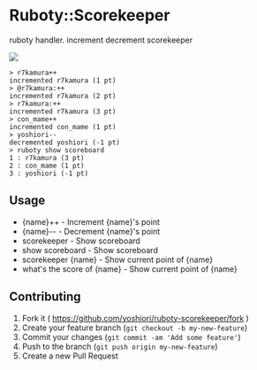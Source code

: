 # Ruboty::Scorekeeper

ruboty handler.
increment decrement scorekeeper

![](https://www.evernote.com/shard/s4/sh/735a955e-0b8f-4b92-b5fa-fc37e0aa1d50/373f7227962198cfdbf0f2721813d3e5/deep/0/Slack.png)

```
> r7kamura++
incremented r7kamura (1 pt)
> @r7kamura:++
incremented r7kamura (2 pt)
> r7kamura:++
incremented r7kamura (3 pt)
> con_mame++
incremented con_mame (1 pt)
> yoshiori--
decremented yoshiori (-1 pt)
> ruboty show scoreboard
1 : r7kamura (3 pt)
2 : con_mame (1 pt)
3 : yoshiori (-1 pt)
```
## Usage

* {name}++ - Increment {name}'s point
* {name}-- - Decrement {name}'s point
* scorekeeper - Show scoreboard
* show scoreboard - Show scoreboard
* scorekeeper {name} - Show current point of {name}
* what's the score of {name} - Show current point of {name}

## Contributing

1. Fork it ( https://github.com/yoshiori/ruboty-scorekeeper/fork )
2. Create your feature branch (`git checkout -b my-new-feature`)
3. Commit your changes (`git commit -am 'Add some feature'`)
4. Push to the branch (`git push origin my-new-feature`)
5. Create a new Pull Request
